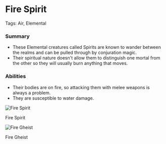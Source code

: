 # Fire Spirit

Tags: Air, Elemental

### Summary

- These Elemental creatures called Spirits are known to wander between the realms and can be pulled through by conjuration magic.
- Their spiritual nature doesn't allow them to distinguish one mortal from the other so they will usually burn anything that moves.

### Abilities

- Their bodies are on fire, so attacking them with melee weapons is always a problem.
- They are susceptible to water damage.

![Fire Spirit](Untitled%2093.png)

Fire Spirit

![Fire Gheist](Untitled%2094.png)

Fire Gheist
